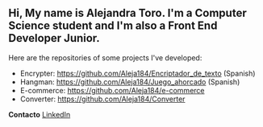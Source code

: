 <h2>
  Hi, 
  My name is Alejandra Toro. I'm a Computer Science student and I'm also a Front End Developer Junior.
</h2>

Here are the repositories of some projects I've developed: 

- Encrypter: https://github.com/Aleja184/Encriptador_de_texto (Spanish)
- Hangman: https://github.com/Aleja184/Juego_ahorcado (Spanish)
- E-commerce: https://github.com/Aleja184/e-commerce 
- Converter: https://github.com/Aleja184/Converter

**Contacto**
[LinkedIn](http://www.linkedin.com/in/alejandra-toro-grisales-8a8a8b217 "LinkedIn")



